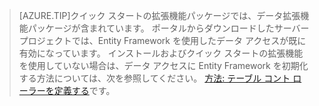 
>[AZURE.TIP]クイック スタートの拡張機能パッケージでは、データ拡張機能パッケージが含まれています。 ポータルからダウンロードしたサーバー プロジェクトでは、Entity Framework を使用したデータ アクセスが既に有効になっています。 インストールおよびクイック スタートの拡張機能を使用していない場合は、データ アクセスに Entity Framework を初期化する方法については、次を参照してください。 [方法: テーブル コント ローラーを定義する](../articles/app-service-mobile/app-service-mobile-dotnet-backend-how-to-use-server-sdk.md#how-to-define-a-table-controller)です。
